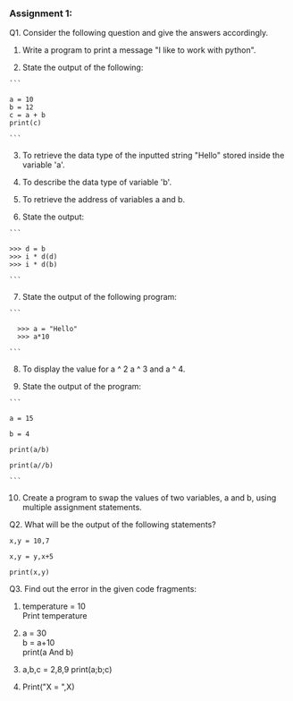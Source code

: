 ### Assignment 1:

Q1. Consider the following question and give the answers accordingly.

  1. Write a program to print a message "I like to work with python".  

  2. State the output of the following:

    ```

    a = 10  
    b = 12  
    c = a + b  
    print(c)
     
    ```  

  3. To retrieve the data type of the inputted string "Hello" stored inside the variable 'a'.  

  4. To describe the data type of variable 'b'.  

  5. To retrieve the address of variables a and b.  

  6. State the output:  
    
    ```

    >>> d = b
    >>> i * d(d)
    >>> i * d(b)

    ```

  7. State the output of the following program:  
    
    ```

      >>> a = "Hello"
      >>> a*10

    ```

  8. To display the value for a ^ 2 a ^ 3 and a ^ 4.  

  9. State the output of the program:  

    ```

    a = 15

    b = 4

    print(a/b)

    print(a//b)

    ```

  10. Create a program to swap the values of two variables, a and b, using multiple assignment statements.


Q2. What will be the output of the following statements?

```
x,y = 10,7

x,y = y,x+5

print(x,y)

```

Q3. Find out the error in the given code fragments:

1.  temperature = 10  
    Print temperature  

2. a = 30  
   b = a+10  
   print(a And b)

3. a,b,c = 2,8,9
   print(a;b;c)

4. Print("X = ",X)



